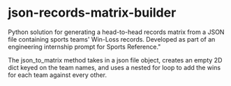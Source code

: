 # json-records-matrix-builder
Python solution for generating a head-to-head records matrix from a JSON file containing sports teams' Win-Loss records.  Developed as part of an engineering internship prompt for Sports Reference."

The json_to_matrix method takes in a json file object, creates an empty 2D dict keyed on the team names, and uses a nested for loop to add the wins for each team against every other. 
